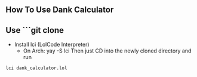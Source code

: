 ## How To Use Dank Calculator
## Use ```git clone
- Install lci (LolCode Interpreter)
    - On Arch: yay -S lci
 Then just CD into the newly cloned directory
 and run
 ```sh
 lci dank_calculator.lol
 ```
